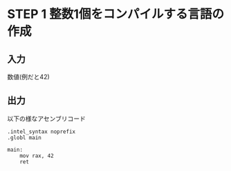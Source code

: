 # STEP 1 整数1個をコンパイルする言語の作成
## 入力
数値(例だと42)

## 出力
以下の様なアセンブリコード

```assembly
.intel_syntax noprefix
.globl main

main:
    mov rax, 42
    ret
```
